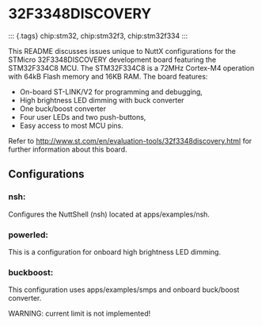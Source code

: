 32F3348DISCOVERY
================

::: {.tags}
chip:stm32, chip:stm32f3, chip:stm32f334
:::

This README discusses issues unique to NuttX configurations for the
STMicro 32F3348DISCOVERY development board featuring the STM32F334C8
MCU. The STM32F334C8 is a 72MHz Cortex-M4 operation with 64kB Flash
memory and 16KB RAM. The board features:

-   On-board ST-LINK/V2 for programming and debugging,
-   High brightness LED dimming with buck converter
-   One buck/boost converter
-   Four user LEDs and two push-buttons,
-   Easy access to most MCU pins.

Refer to <http://www.st.com/en/evaluation-tools/32f3348discovery.html>
for further information about this board.

Configurations
--------------

### nsh:

Configures the NuttShell (nsh) located at apps/examples/nsh.

### powerled:

This is a configuration for onboard high brightness LED dimming.

### buckboost:

This configuration uses apps/examples/smps and onboard buck/boost
converter.

WARNING: current limit is not implemented!

